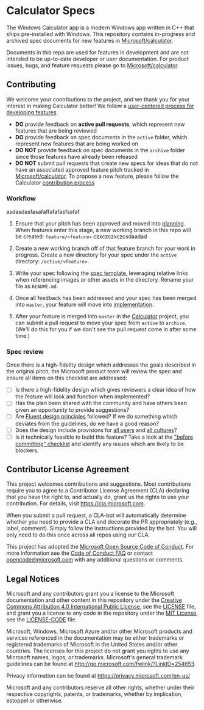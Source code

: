 
# Calculator Specs
The Windows Calculator app is a modern Windows app written in C++ that ships pre-installed with Windows.
This repository contains in-progress and archived spec documents for new features in
[Microsoft/calculator](https://github.com/Microsoft/calculator).

Documents in this repo are used for features in development and are not intended to be up-to-date
developer or user documentation. For product issues, bugs, and feature requests please go to
[Microsoft/calculator](https://github.com/Microsoft/calculator).

## Contributing
We welcome your contributions to the project, and we thank you for your interest in making Calculator
better! We follow a
[user-centered process for developing features](https://github.com/Microsoft/calculator/blob/master/docs/NewFeatureProcess.md).

* **DO** provide feedback on **active pull requests**, which represent new features that are being
  reviewed
* **DO** provide feedback on spec documents in the `active` folder, which represent new features
  that are being worked on
* **DO NOT** provide feedback on spec documents in the `archive` folder since those features have
  already been released
* **DO NOT** submit pull requests that create new specs for ideas that do not have an associated
  approved feature pitch tracked in [Microsoft/calculator](https://github.com/Microsoft/calculator).
  To propose a new feature, please follow the Calculator
  [contribution process](https://github.com/Microsoft/calculator/blob/master/CONTRIBUTING.md)

### Workflow
asdasdasfasafaffafafasfsafaf
1. Ensure that your pitch has been approved and moved into
   [planning](https://github.com/Microsoft/calculator/projects/1). When features enter this stage,
   a new working branch in this repo will be created: `feature/<feature>`
czxczczxczcsdaadad
2. Create a new working branch off of that feature branch for your work in progress.  Create a new
   directory for your spec under the `active` directory: `/active/<feature>`.

3. Write your spec following the [spec template](./spec_template.md), leveraging relative links when
   referencing images or other assets in the directory.  Rename your file as `README.md`.

5. Once all feedback has been addressed and your spec has been merged into `master`, your feature will
   move into [implementation](https://github.com/Microsoft/calculator/projects/1).

6. After your feature is merged into `master` in the [Calculator](https://github.com/Microsoft/calculator)
   project, you can submit a pull request to move your spec from `active` to `archive`.  (We'll do
   this for you if we don't see the pull request come in after some time.)

### Spec review
Once there is a high-fidelity design which addresses the goals described in the original pitch, the
Microsoft product team will review the spec and ensure all items on this checklist are addressed:

- [ ] Is there a high-fidelity design which gives reviewers a clear idea of how the feature will
  look and function when implemented?
- [ ] Has the plan been shared with the community and have others been given an opportunity to provide
  suggestions?
- [ ] Are [Fluent design principles](https://docs.microsoft.com/en-us/windows/uwp/design/fluent-design-system/)
  followed? If we do something which deviates from the guidelines, do we have a good reason?
- [ ] Does the design include provisions for
  [all users](https://docs.microsoft.com/en-us/windows/uwp/design/accessibility/designing-inclusive-software)
  and [all cultures](https://docs.microsoft.com/en-us/windows/uwp/design/globalizing/guidelines-and-checklist-for-globalizing-your-app)?
- [ ] Is it technically feasible to build this feature? Take a look at the
  ["before committing" checklist](https://github.com/Microsoft/calculator/blob/master/docs/NewFeatureProcess.md#technical-review)
  and identify any issues which are likely to be blockers.

## Contributor License Agreement

This project welcomes contributions and suggestions.  Most contributions require you to agree to a
Contributor License Agreement (CLA) declaring that you have the right to, and actually do, grant us
the rights to use your contribution. For details, visit https://cla.microsoft.com.

When you submit a pull request, a CLA-bot will automatically determine whether you need to provide
a CLA and decorate the PR appropriately (e.g., label, comment). Simply follow the instructions
provided by the bot. You will only need to do this once across all repos using our CLA.

This project has adopted the [Microsoft Open Source Code of Conduct](https://opensource.microsoft.com/codeofconduct/).
For more information see the [Code of Conduct FAQ](https://opensource.microsoft.com/codeofconduct/faq/)
or contact [opencode@microsoft.com](mailto:opencode@microsoft.com) with any additional questions or
comments.

## Legal Notices

Microsoft and any contributors grant you a license to the Microsoft documentation and other content
in this repository under the
[Creative Commons Attribution 4.0 International Public License](https://creativecommons.org/licenses/by/4.0/legalcode),
see the [LICENSE](LICENSE) file, and grant you a license to any code in the repository under the
[MIT License](https://opensource.org/licenses/MIT), see the [LICENSE-CODE](LICENSE-CODE) file.

Microsoft, Windows, Microsoft Azure and/or other Microsoft products and services referenced in the documentation
may be either trademarks or registered trademarks of Microsoft in the United States and/or other countries.
The licenses for this project do not grant you rights to use any Microsoft names, logos, or trademarks.
Microsoft's general trademark guidelines can be found at http://go.microsoft.com/fwlink/?LinkID=254653.

Privacy information can be found at https://privacy.microsoft.com/en-us/

Microsoft and any contributors reserve all other rights, whether under their respective copyrights,
patents, or trademarks, whether by implication, estoppel or otherwise.
